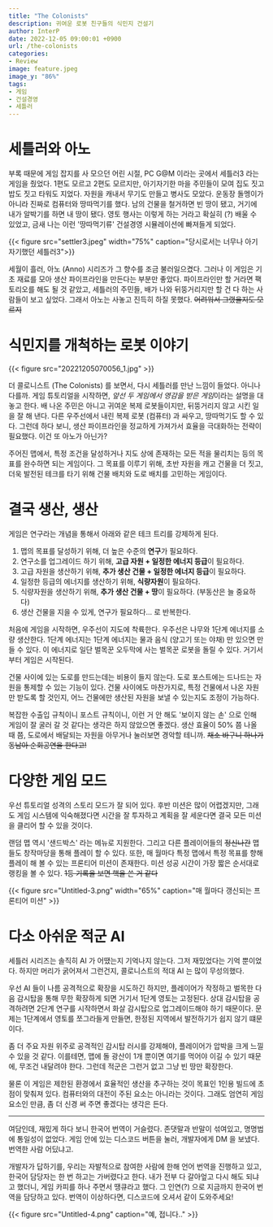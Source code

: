 ```yaml
---
title: "The Colonists"
description: 귀여운 로봇 친구들의 식민지 건설기
author: InterP
date: 2022-12-05 09:00:01 +0900
url: /the-colonists
categories:
- Review
image: feature.jpeg
image_y: "86%"
tags: 
- 게임
- 건설경영
- 세틀러
---
```


# 세틀러와 아노

부록 때문에 게임 잡지를 사 모으던 어린 시절, PC G@M 이라는 곳에서 세틀러3 라는 게임을 줬었다. 1편도 모르고 2편도 모르지만, 아기자기한 마을 주민들이 모여 집도 짓고 밥도 짓고 타워도 지었다. 자원을 캐내서 무기도 만들고 병사도 모았다. 운동장 돌멩이가 아니라 진짜로 컴퓨터와 땅따먹기를 했다. 남의 건물을 철거하면 빈 땅이 됐고, 거기에 내가 알박기를 하면 내 땅이 됐다. 영토 행사는 이렇게 하는 거라고 확실히 (?) 배울 수 있었고, 금새 나는 이런 '땅따먹기류' 건설경영 시뮬레이션에 빠져들게 되었다.

{{< figure src="settler3.jpeg" width="75%" caption="당시로서는 너무나 아기자기했던 세틀러3">}}

세월이 흘러, 아노 (Anno) 시리즈가 그 향수를 조금 불러일으켰다. 그러나 이 게임은 기초 재료를 모아 생산 파이프라인을 만든다는 부분만 좋았다. 파이프라인만 할 거라면 팩토리오를 해도 될 것 같았고, 세틀러의 주민들, 배가 나와 뒤뚱거리지만 할 건 다 하는 사람들이 보고 싶었다. 그래서 아노는 사놓고 진득히 하질 못했다. ~~어려워서 그랬을지도 모르지~~


# 식민지를 개척하는 로봇 이야기

{{< figure src="20221205070056_1.jpg" >}}

더 콜로니스트 (The Colonists) 를 보면서, 다시 세틀러를 만난 느낌이 들었다. 아니나 다를까. 게임 튜토리얼을 시작하면, *앞선 두 게임에서 영감을 받은 게임*이라는 설명을 대놓고 한다. 배 나온 주민은 아니고 귀여운 복제 로봇들이지만, 뒤뚱거리지 않고 시킨 일을 잘 해 낸다. 다른 우주선에서 내린 복제 로봇 (컴퓨터) 과 싸우고, 땅따먹기도 할 수 있다. 그런데 하다 보니, 생산 파이프라인을 정교하게 가져가서 효율을 극대화하는 전략이 필요했다. 이건 또 아노가 아닌가?

주어진 맵에서, 특정 조건을 달성하거나 지도 상에 존재하는 모든 적을 물리치는 등의 목표를 완수하면 되는 게임이다. 그 목표를 이루기 위해, 초반 자원을 캐고 건물을 더 짓고, 더욱 발전된 테크를 타기 위해 건물 배치와 도로 배치를 고민하는 게임이다.


# 결국 생산, 생산

게임은 연구라는 개념을 통해서 아래와 같은 테크 트리를 강제하게 된다.

1. 맵의 목표를 달성하기 위해, 더 높은 수준의 **연구**가 필요하다.
2. 연구소를 업그레이드 하기 위해, **고급 자원 + 일정한 에너지 등급**이 필요하다.
3. 고급 자원을 생산하기 위해, **추가 생산 건물 + 일정한 에너지 등급**이 필요하다.
4. 일정한 등급의 에너지를 생산하기 위해, **식량자원**이 필요하다.
5. 식량자원을 생산하기 위해, **추가 생산 건물 + 땅**이 필요하다. (부동산은 늘 중요하다)
6. 생산 건물을 지을 수 있게, 연구가 필요하다... 로 반복한다.

<!--{{< figure src="Untitled.jpg" width="65%" caption="차근차근 연구를 통해 발전해야 한다">}}-->

처음에 게임을 시작하면, 우주선이 지도에 착륙한다. 우주선은 나무와 1단계 에너지를 소량 생산한다. 1단계 에너지는 1단계 에너지는 물과 음식 (양고기 또는 야채) 만 있으면 만들 수 있다. 이 에너지로 일단 벌목꾼 오두막에 사는 벌목꾼 로봇을 돌릴 수 있다. 거기서부터 게임은 시작된다.

건물 사이에 있는 도로를 만드는데는 비용이 들지 않는다. 도로 포스트에는 드나드는 자원을 통제할 수 있는 기능이 있다. 건물 사이에도 마찬가지로, 특정 건물에서 나온 자원만 받도록 할 것인지, 어느 건물에만 생산된 자원을 보낼 수 있는지도 조정이 가능하다. 

<!--{{< figure src="Untitled.jpg" width="65%" caption="포스트 도로에는 운송봇이 상주하며 화물을 날라다 준다">}}-->

복잡한 수출입 규칙이니 포스트 규칙이니, 이런 거 안 해도 '보이지 않는 손' 으로 인해 게임이 잘 굴러 갈 것 같다는 생각은 하지 않았으면 좋겠다. 생산 효율이 50% 쯤 나올 때 쯤, 도로에서 배달되는 자원을 아무거나 눌러보면 경악할 테니까. ~~채소 바구니 하나가 동남아 순회공연을 한다고!~~


# 다양한 게임 모드

우선 튜토리얼 성격의 스토리 모드가 잘 되어 있다. 후반 미션은 많이 어렵겠지만, 그래도 게임 시스템에 익숙해졌다면 시간을 잘 투자하고 계획을 잘 세운다면 결국 모든 미션을 클리어 할 수 있을 것이다.

랜덤 맵 역시 '샌드박스' 라는 메뉴로 지원한다. 그리고 다른 플레이어들의 ~~정신나간~~ 맵들도 창작마당을 통해 플레이 할 수 있다. 또한, 매 월마다 특정 맵에서 특정 목표를 향해 플레이 해 볼 수 있는 프론티어 미션이 존재한다. 미션 성공 시간이 가장 짧은 순서대로 랭킹을 볼 수 있다. ~~1등 기록을 보면 핵을 쓴 거 같다~~

{{< figure src="Untitled-3.png" width="65%" caption="매 월마다 갱신되는 프론티어 미션" >}}


# 다소 아쉬운 적군 AI

세틀러 시리즈는 솔직히 AI 가 어땠는지 기억나지 않는다. 그저 재밌었다는 기억 뿐이었다. 하지만 머리가 굵어져서 그런건지, 콜로니스트의 적대 AI 는 많이 무성의했다.

우선 AI 들이 나름 공격적으로 확장을 시도하긴 하지만, 플레이어가 작정하고 벌목한 다음 감시탑을 통해 무한 확장하게 되면 거기서 1단계 영토는 고정된다. 상대 감시탑을 공격하려면 2단계 연구를 시작하면서 화살 감시탑으로 업그레이드해야 하기 때문이다. 문제는 1단계에서 영토를 쪼그라들게 만들면, 한정된 지역에서 발전하기가 쉽지 않기 떄문이다.

<!--{{< figure src="Untitled.jpg" width="65%" caption="포스트 도로에는 운송봇이 상주하며 화물을 날라다 준다">}}-->

좀 더 주요 자원 위주로 공격적인 감시탑 러시를 강제해야, 플레이어가 압박을 크게 느낄 수 있을 것 같다. 이를테면, 맵에 돌 광산이 1개 뿐이면 여기를 먹어야 이길 수 있기 때문에, 무조건 내달려야 한다. 그런데 적군은 그런거 없고 그냥 빈 땅만 확장한다.

물론 이 게임은 제한된 환경에서 효율적인 생산을 추구하는 것이 목표인 1인용 빌드에 초점이 맞춰져 있다. 컴퓨터와의 대전이 주된 요소는 아니라는 것이다. 그래도 엄연히 게임 요소인 만큼, 좀 더 신경 써 주면 좋겠다는 생각은 든다.

---

여담인데, 재밌게 하다 보니 한국어 번역이 거슬렸다. 존댓말과 반말이 섞여있고, 명명법에 통일성이 없었다. 게임 안에 있는 디스코드 버튼을 눌러, 개발자에게 DM 을 보냈다. 번역한 사람 어딨냐고.

개발자가 답하기를, 우리는 자발적으로 참여한 사람에 한해 언어 번역을 진행하고 있고, 한국어 담당자는 한 번 하고는 가버렸다고 한다. 내가 전부 다 갈아엎고 다시 해도 되냐고 했더니, 게임 카피를 하나 주면서 땡큐라고 했다. 그 인연(?) 으로 지금까지 한국어 번역을 담당하고 있다. 번역이 이상하다면, 디스코드에 오셔서 같이 도와주세요!

{{< figure src="Untitled-4.png" caption="예, 접니다.." >}}